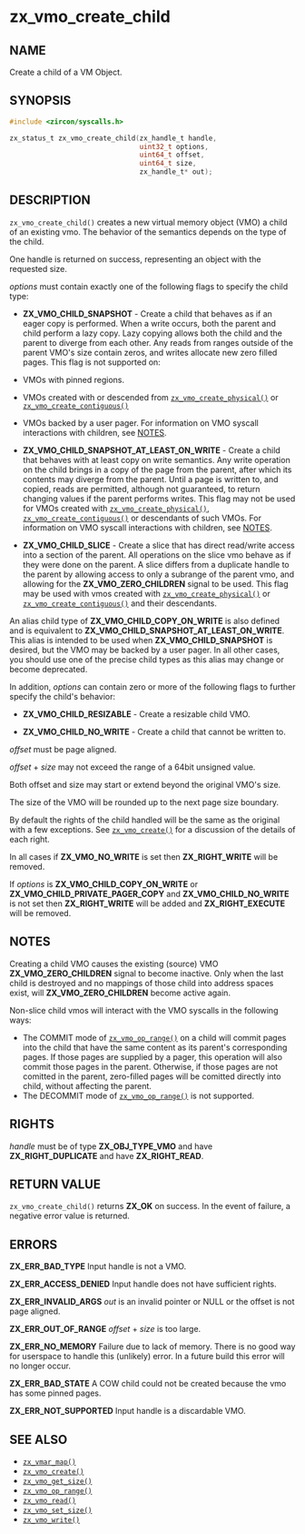 # zx_vmo_create_child

## NAME

<!-- Updated by update-docs-from-fidl, do not edit. -->

Create a child of a VM Object.

## SYNOPSIS

<!-- Updated by update-docs-from-fidl, do not edit. -->

```c
#include <zircon/syscalls.h>

zx_status_t zx_vmo_create_child(zx_handle_t handle,
                                uint32_t options,
                                uint64_t offset,
                                uint64_t size,
                                zx_handle_t* out);
```

## DESCRIPTION

`zx_vmo_create_child()` creates a new virtual memory object (VMO) a child of
an existing vmo. The behavior of the semantics depends on the type of the child.

One handle is returned on success, representing an object with the requested
size.

*options* must contain exactly one of the following flags to specify the
child type:

- **ZX_VMO_CHILD_SNAPSHOT** -  Create a child that behaves as if an eager copy is performed. When a
write occurs, both the parent and child perform a lazy copy. Lazy copying allows both the child and
the parent to diverge from each other. Any reads from ranges outside of the parent VMO's size
contain zeros, and writes allocate new zero filled pages.
This flag is not supported on:
 - VMOs with pinned regions.
 - VMOs created with or descended from [`zx_vmo_create_physical()`] or
   [`zx_vmo_create_contiguous()`]
 - VMOs backed by a user pager.
For information on VMO syscall interactions with children, see [NOTES](#notes).

- **ZX_VMO_CHILD_SNAPSHOT_AT_LEAST_ON_WRITE** -  Create a child that behaves with at least copy on
write semantics. Any write operation on the child brings in a copy of the page from the parent,
after which its contents may diverge from the parent. Until a page is written to, and copied, reads
are permitted, although not guaranteed, to return changing values if the parent performs writes.
This flag may not be used for VMOs created with [`zx_vmo_create_physical()`],
[`zx_vmo_create_contiguous()`] or descendants of such VMOs.
For information on VMO syscall interactions with children, see [NOTES](#notes).

- **ZX_VMO_CHILD_SLICE** - Create a slice that has direct read/write access into
a section of the parent. All operations on the slice vmo behave as if they were
done on the parent. A slice differs from a duplicate handle to the parent by allowing
access to only a subrange of the parent vmo, and allowing for the
**ZX_VMO_ZERO_CHILDREN** signal to be used. This flag may be used with vmos created with
[`zx_vmo_create_physical()`] or [`zx_vmo_create_contiguous()`] and their descendants.

An alias child type of **ZX_VMO_CHILD_COPY_ON_WRITE** is also defined and is equivalent to
**ZX_VMO_CHILD_SNAPSHOT_AT_LEAST_ON_WRITE**. This alias is intended to be used when
**ZX_VMO_CHILD_SNAPSHOT** is desired, but the VMO may be backed by a user pager. In all other cases,
you should use one of the precise child types as this alias may change or become deprecated.

In addition, *options* can contain zero or more of the following flags to
further specify the child's behavior:

- **ZX_VMO_CHILD_RESIZABLE** - Create a resizable child VMO.

- **ZX_VMO_CHILD_NO_WRITE** - Create a child that cannot be written to.

*offset* must be page aligned.

*offset* + *size* may not exceed the range of a 64bit unsigned value.

Both offset and size may start or extend beyond the original VMO's size.

The size of the VMO will be rounded up to the next page size boundary.

By default the rights of the child handled will be the same as the
original with a few exceptions. See [`zx_vmo_create()`] for a
discussion of the details of each right.

In all cases if **ZX_VMO_NO_WRITE** is set then **ZX_RIGHT_WRITE** will be removed.

If *options* is **ZX_VMO_CHILD_COPY_ON_WRITE** or **ZX_VMO_CHILD_PRIVATE_PAGER_COPY** and
**ZX_VMO_CHILD_NO_WRITE** is not set then **ZX_RIGHT_WRITE** will be added and **ZX_RIGHT_EXECUTE**
will be removed.

## NOTES

Creating a child VMO causes the existing (source) VMO **ZX_VMO_ZERO_CHILDREN** signal
to become inactive. Only when the last child is destroyed and no mappings
of those child into address spaces exist, will **ZX_VMO_ZERO_CHILDREN** become
active again.

Non-slice child vmos will interact with the VMO syscalls in the following ways:

- The COMMIT mode of [`zx_vmo_op_range()`] on a child will commit pages into the child that
  have the same content as its parent's corresponding pages. If those pages are supplied by a
  pager, this operation will also commit those pages in the parent. Otherwise, if those pages
  are not comitted in the parent, zero-filled pages will be comitted directly into
  child, without affecting the parent.
- The DECOMMIT mode of [`zx_vmo_op_range()`] is not supported.

## RIGHTS

<!-- Updated by update-docs-from-fidl, do not edit. -->

*handle* must be of type **ZX_OBJ_TYPE_VMO** and have **ZX_RIGHT_DUPLICATE** and have **ZX_RIGHT_READ**.

## RETURN VALUE

`zx_vmo_create_child()` returns **ZX_OK** on success. In the event
of failure, a negative error value is returned.

## ERRORS

**ZX_ERR_BAD_TYPE**  Input handle is not a VMO.

**ZX_ERR_ACCESS_DENIED**  Input handle does not have sufficient rights.

**ZX_ERR_INVALID_ARGS**  *out* is an invalid pointer or NULL
or the offset is not page aligned.

**ZX_ERR_OUT_OF_RANGE**  *offset* + *size* is too large.

**ZX_ERR_NO_MEMORY**  Failure due to lack of memory.
There is no good way for userspace to handle this (unlikely) error.
In a future build this error will no longer occur.

**ZX_ERR_BAD_STATE**  A COW child could not be created because the vmo has some
pinned pages.

**ZX_ERR_NOT_SUPPORTED**  Input handle is a discardable VMO.

## SEE ALSO

 - [`zx_vmar_map()`]
 - [`zx_vmo_create()`]
 - [`zx_vmo_get_size()`]
 - [`zx_vmo_op_range()`]
 - [`zx_vmo_read()`]
 - [`zx_vmo_set_size()`]
 - [`zx_vmo_write()`]

<!-- References updated by update-docs-from-fidl, do not edit. -->

[`zx_pager_create_vmo()`]: pager_create_vmo.md
[`zx_vmar_map()`]: vmar_map.md
[`zx_vmo_create()`]: vmo_create.md
[`zx_vmo_create_contiguous()`]: vmo_create_contiguous.md
[`zx_vmo_create_physical()`]: vmo_create_physical.md
[`zx_vmo_get_size()`]: vmo_get_size.md
[`zx_vmo_op_range()`]: vmo_op_range.md
[`zx_vmo_read()`]: vmo_read.md
[`zx_vmo_set_size()`]: vmo_set_size.md
[`zx_vmo_write()`]: vmo_write.md
